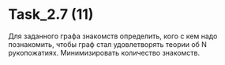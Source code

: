 # Task_2.7 (11)

Для заданного графа знакомств определить, кого с кем надо познакомить, чтобы граф
стал удовлетворять теории об N рукопожатиях. Минимизировать количество
знакомств.
